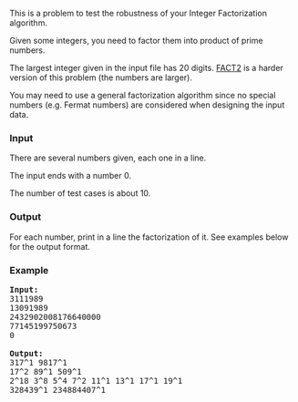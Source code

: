 <p>This is a problem to test the robustness of your Integer Factorization algorithm.</p>
<p>
Given some integers, you need to factor them into product of prime numbers.
</p>
<p>
The largest integer given in the input file has 20 digits.
<a href="/problems/FACT2">FACT2</a> is a harder version of this problem (the numbers are larger).
</p>
<p>You may need to use a general factorization algorithm since no special numbers (e.g. Fermat numbers) are considered when designing the input data.</p>

<h3>Input</h3>
<p>There are several numbers given, each one in a line. </p>
<p>The input ends with a number 0.</p>
<p>The number of test cases is about 10.</p>

<h3>Output</h3>
<p>For each number, print in a line the factorization of it. See examples below for the output format.
</p>

<h3>Example</h3>

<pre><b>Input:</b>
3111989
13091989
2432902008176640000
77145199750673
0

<b>Output:</b>
317^1 9817^1
17^2 89^1 509^1
2^18 3^8 5^4 7^2 11^1 13^1 17^1 19^1
328439^1 234884407^1
</pre>